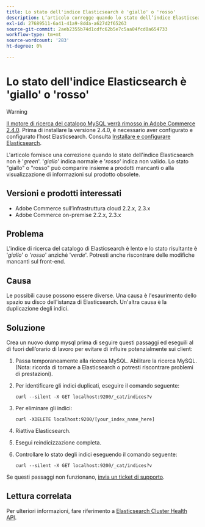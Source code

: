 ```yaml
---
title: Lo stato dell'indice Elasticsearch è 'giallo' o 'rosso'
description: L’articolo corregge quando lo stato dell’indice Elasticsearch non è "*green*". '*giallo*' indica normale e '*rosso*' indica cattivo. Lo stato "giallo" o "rosso" può comparire insieme a prodotti mancanti o alla visualizzazione di informazioni sul prodotto obsolete.
exl-id: 27689511-6a41-41a9-8dda-a627d2f65263
source-git-commit: 2aeb2355b74d1cdfc62b5e7c5aa04fcd0a654733
workflow-type: tm+mt
source-wordcount: '283'
ht-degree: 0%

---
```


# Lo stato dell&#39;indice Elasticsearch è &#39;giallo&#39; o &#39;rosso&#39;

>[!WARNING]
>
> [Il motore di ricerca del catalogo MySQL verrà rimosso in Adobe Commerce 2.4.0](/help/announcements/adobe-commerce-announcements/mysql-catalog-search-engine-will-be-removed-in-magento-2-4-0.md). Prima di installare la versione 2.4.0, è necessario aver configurato e configurato l’host Elasticsearch. Consulta [Installare e configurare Elasticsearch](https://experienceleague.adobe.com/en/docs/commerce-operations/configuration-guide/search/overview-search).

L&#39;articolo fornisce una correzione quando lo stato dell&#39;indice Elasticsearch non è &#39;*green*&#39;. &#39;*giallo*&#39; indica normale e &#39;*rosso*&#39; indica non valido. Lo stato &quot;giallo&quot; o &quot;rosso&quot; può comparire insieme a prodotti mancanti o alla visualizzazione di informazioni sul prodotto obsolete.

## Versioni e prodotti interessati

* Adobe Commerce sull’infrastruttura cloud 2.2.x, 2.3.x
* Adobe Commerce on-premise 2.2.x, 2.3.x

## Problema

L&#39;indice di ricerca del catalogo di Elasticsearch è lento e lo stato risultante è &#39;*giallo*&#39; o &#39;*rosso*&#39; anziché &#39;*verde*&#39;. Potresti anche riscontrare delle modifiche mancanti sul front-end.

## Causa

Le possibili cause possono essere diverse. Una causa è l&#39;esaurimento dello spazio su disco dell&#39;istanza di Elasticsearch. Un&#39;altra causa è la duplicazione degli indici.

## Soluzione

Crea un nuovo dump mysql prima di seguire questi passaggi ed eseguili al di fuori dell’orario di lavoro per evitare di influire potenzialmente sui client:

1. Passa temporaneamente alla ricerca MySQL. Abilitare la ricerca MySQL. (Nota: ricorda di tornare a Elasticsearch o potresti riscontrare problemi di prestazioni).
1. Per identificare gli indici duplicati, eseguire il comando seguente:

   ```
   curl --silent -X GET localhost:9200/_cat/indices?v
   ```

1. Per eliminare gli indici:

   ```
   curl -XDELETE localhost:9200/[your_index_name_here]
   ```

1. Riattiva Elasticsearch.
1. Esegui reindicizzazione completa.
1. Controllare lo stato degli indici eseguendo il comando seguente:

   ```
   curl --silent -X GET localhost:9200/_cat/indices?v
   ```

Se questi passaggi non funzionano, [invia un ticket di supporto](/help/help-center-guide/help-center/magento-help-center-user-guide.md#submit-ticket).

## Lettura correlata

Per ulteriori informazioni, fare riferimento a [Elasticsearch Cluster Health API](https://www.elastic.co/guide/en/elasticsearch/reference/current/cluster-health.html).
